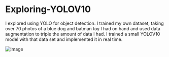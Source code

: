 # Exploring-YOLOV10
I explored using YOLO for object detection. I trained my own dataset, taking over 70 photos of a blue dog and batman toy I had on hand and used data augmentation to triple the amount of data I had. I trained a small YOLOV10 model with that data set and implemented it in real time. 

![image](https://github.com/user-attachments/assets/50a8449e-ef42-425a-910c-c39cdd378237)
